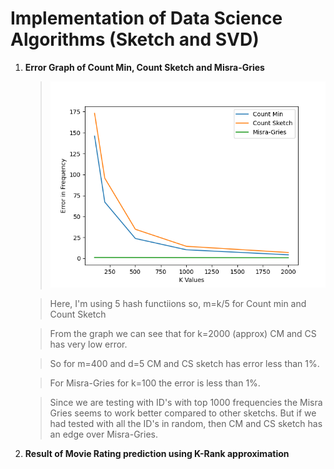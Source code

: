 # Implementation of Data Science Algorithms (Sketch and SVD)

1. **Error Graph of Count Min, Count Sketch and Misra-Gries**

    >!['Error Graph'](q4.png)

    > Here, I'm using 5 hash functiions so, m=k/5 for Count min and Count Sketch

    > From the graph we can see that for k=2000 (approx) CM and CS has very low error. 
    
    >So for m=400 and d=5 CM and CS sketch has error less than 1%. 
    
    > For Misra-Gries for k=100 the error is less than 1%. 

    > Since we are testing with ID's with top 1000 frequencies the Misra Gries seems to work better compared to other sketchs. But if we had tested with all the ID's in random, then CM and CS sketch has an edge over Misra-Gries.
    

2. **Result of Movie Rating prediction using K-Rank approximation** 
